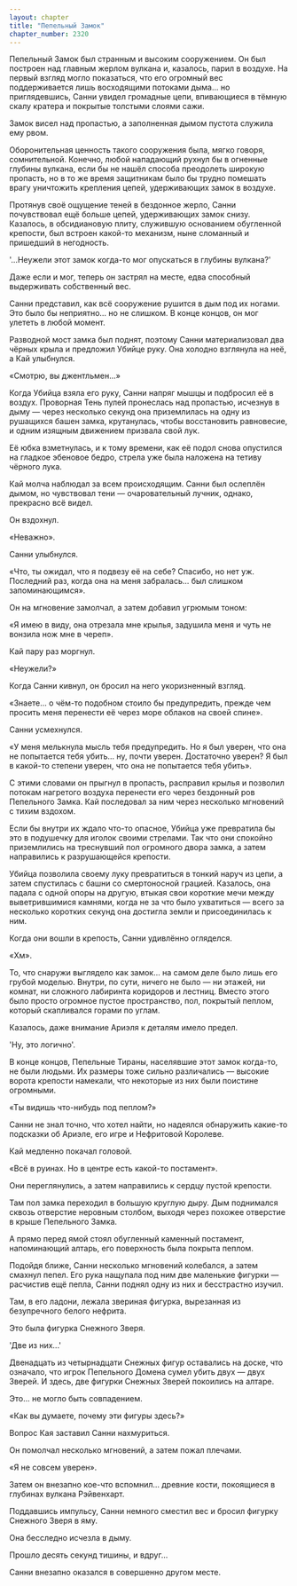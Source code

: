 ```yaml
---
layout: chapter
title: "Пепельный Замок"
chapter_number: 2320
---
```




Пепельный Замок был странным и высоким сооружением. Он был построен над главным жерлом вулкана и, казалось, парил в воздухе. На первый взгляд могло показаться, что его огромный вес поддерживается лишь восходящими потоками дыма... но приглядевшись, Санни увидел громадные цепи, впивающиеся в тёмную скалу кратера и покрытые толстыми слоями сажи.

Замок висел над пропастью, а заполненная дымом пустота служила ему рвом.

Оборонительная ценность такого сооружения была, мягко говоря, сомнительной. Конечно, любой нападающий рухнул бы в огненные глубины вулкана, если бы не нашёл способа преодолеть широкую пропасть, но в то же время защитникам было бы трудно помешать врагу уничтожить крепления цепей, удерживающих замок в воздухе.

Протянув своё ощущение теней в бездонное жерло, Санни почувствовал ещё больше цепей, удерживающих замок снизу. Казалось, в обсидиановую плиту, служившую основанием обугленной крепости, был встроен какой-то механизм, ныне сломанный и пришедший в негодность.

'...Неужели этот замок когда-то мог опускаться в глубины вулкана?'

Даже если и мог, теперь он застрял на месте, едва способный выдерживать собственный вес.

Санни представил, как всё сооружение рушится в дым под их ногами. Это было бы неприятно... но не слишком. В конце концов, он мог улететь в любой момент.

Разводной мост замка был поднят, поэтому Санни материализовал два чёрных крыла и предложил Убийце руку. Она холодно взглянула на неё, а Кай улыбнулся.

«Смотрю, вы джентльмен...»

Когда Убийца взяла его руку, Санни напряг мышцы и подбросил её в воздух. Проворная Тень пулей пронеслась над пропастью, исчезнув в дыму — через несколько секунд она приземлилась на одну из рушащихся башен замка, крутанулась, чтобы восстановить равновесие, и одним изящным движением призвала свой лук.

Её юбка взметнулась, и к тому времени, как её подол снова опустился на гладкое эбеновое бедро, стрела уже была наложена на тетиву чёрного лука.

Кай молча наблюдал за всем происходящим. Санни был ослеплён дымом, но чувствовал тени — очаровательный лучник, однако, прекрасно всё видел.

Он вздохнул.

«Неважно».

Санни улыбнулся.

«Что, ты ожидал, что я подвезу её на себе? Спасибо, но нет уж. Последний раз, когда она на меня забралась... был слишком запоминающимся».

Он на мгновение замолчал, а затем добавил угрюмым тоном:

«Я имею в виду, она отрезала мне крылья, задушила меня и чуть не вонзила нож мне в череп».

Кай пару раз моргнул.

«Неужели?»

Когда Санни кивнул, он бросил на него укоризненный взгляд.

«Знаете... о чём-то подобном стоило бы предупредить, прежде чем просить меня перенести её через море облаков на своей спине».

Санни усмехнулся.

«У меня мелькнула мысль тебя предупредить. Но я был уверен, что она не попытается тебя убить... ну, почти уверен. Достаточно уверен? Я был в какой-то степени уверен, что она не попытается тебя убить».

С этими словами он прыгнул в пропасть, расправил крылья и позволил потокам нагретого воздуха перенести его через бездонный ров Пепельного Замка. Кай последовал за ним через несколько мгновений с тихим вздохом.

Если бы внутри их ждало что-то опасное, Убийца уже превратила бы это в подушечку для иголок своими стрелами. Так что они спокойно приземлились на треснувший пол огромного двора замка, а затем направились к разрушающейся крепости.

Убийца позволила своему луку превратиться в тонкий наруч из цепи, а затем спустилась с башни со смертоносной грацией. Казалось, она падала с одной опоры на другую, втыкая свои короткие мечи между выветрившимися камнями, когда не за что было ухватиться — всего за несколько коротких секунд она достигла земли и присоединилась к ним.

Когда они вошли в крепость, Санни удивлённо огляделся.

«Хм».

То, что снаружи выглядело как замок... на самом деле было лишь его грубой моделью. Внутри, по сути, ничего не было — ни этажей, ни комнат, ни сложного лабиринта коридоров и лестниц. Вместо этого было просто огромное пустое пространство, пол, покрытый пеплом, который скапливался горами по углам.

Казалось, даже внимание Ариэля к деталям имело предел.

'Ну, это логично'.

В конце концов, Пепельные Тираны, населявшие этот замок когда-то, не были людьми. Их размеры тоже сильно различались — высокие ворота крепости намекали, что некоторые из них были поистине огромными.

«Ты видишь что-нибудь под пеплом?»

Санни не знал точно, что хотел найти, но надеялся обнаружить какие-то подсказки об Ариэле, его игре и Нефритовой Королеве.

Кай медленно покачал головой.

«Всё в руинах. Но в центре есть какой-то постамент».

Они переглянулись, а затем направились к сердцу пустой крепости.

Там пол замка переходил в большую круглую дыру. Дым поднимался сквозь отверстие неровным столбом, выходя через похожее отверстие в крыше Пепельного Замка.

А прямо перед ямой стоял обугленный каменный постамент, напоминающий алтарь, его поверхность была покрыта пеплом.

Подойдя ближе, Санни несколько мгновений колебался, а затем смахнул пепел. Его рука нащупала под ним две маленькие фигурки — расчистив ещё пепла, Санни поднял одну из них и бесстрастно изучил.

Там, в его ладони, лежала звериная фигурка, вырезанная из безупречного белого нефрита.

Это была фигурка Снежного Зверя.

'Две из них...'

Двенадцать из четырнадцати Снежных фигур оставались на доске, что означало, что игрок Пепельного Домена сумел убить двух — двух Зверей. И здесь, две фигурки Снежных Зверей покоились на алтаре.

Это... не могло быть совпадением.

«Как вы думаете, почему эти фигуры здесь?»

Вопрос Кая заставил Санни нахмуриться.

Он помолчал несколько мгновений, а затем пожал плечами.

«Я не совсем уверен».

Затем он внезапно кое-что вспомнил... древние кости, покоящиеся в глубинах вулкана Рэйвенхарт.

Поддавшись импульсу, Санни немного сместил вес и бросил фигурку Снежного Зверя в яму.

Она бесследно исчезла в дыму.

Прошло десять секунд тишины, и вдруг...

Санни внезапно оказался в совершенно другом месте.

